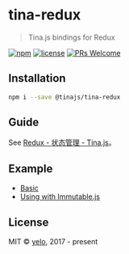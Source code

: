 # tina-redux
> Tina.js bindings for Redux

[![npm](https://img.shields.io/npm/v/@tinajs/tina-redux.svg?style=flat-square)](https://www.npmjs.com/package/@tinajs/tina-redux)
[![license](https://img.shields.io/github/license/tinajs/tina-redux.svg?style=flat-square)](./LICENSE)
[![PRs Welcome](https://img.shields.io/badge/PRs-welcome-brightgreen.svg?style=flat-square)](http://makeapullrequest.com)

## Installation
```bash
npm i --save @tinajs/tina-redux
```

## Guide
See [Redux - 状态管理 - Tina.js](http://localhost:3000/#/guide/state-management?id=redux)。

## Example
- [Basic](example/readme.md)
- [Using with Immutable.js](https://github.com/tinajs/tina-examples/blob/master/packages/todomvc-lite-redux-immutable)

## License
MIT &copy; [yelo](https://github.com/tinajs), 2017 - present
